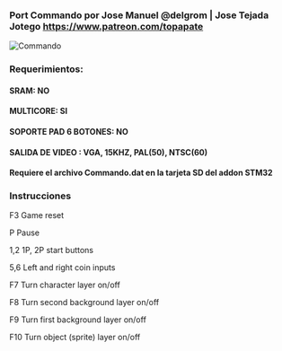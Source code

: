 ### Port Commando por Jose Manuel @delgrom | Jose Tejada Jotego https://www.patreon.com/topapate

![Commando](https://user-images.githubusercontent.com/31018768/70388585-3871a100-19b4-11ea-9e46-b39f59bef374.png)

### Requerimientos:

#### SRAM: NO

#### MULTICORE: SI

#### SOPORTE PAD 6 BOTONES: NO

#### SALIDA DE VIDEO : VGA, 15KHZ, PAL(50), NTSC(60)

#### Requiere el archivo Commando.dat en la tarjeta SD del addon STM32

### Instrucciones

F3      Game reset

P       Pause

1,2     1P, 2P start buttons

5,6     Left and right coin inputs

F7      Turn character layer on/off

F8      Turn second background layer on/off

F9      Turn first  background layer on/off

F10     Turn object (sprite) layer on/off
